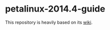 # petalinux-2014.4-guide

This repository is heavily based on its [wiki](https://github.com/ece-uth-embedded-systems-lab/petalinux-2014.4-guide/wiki).
